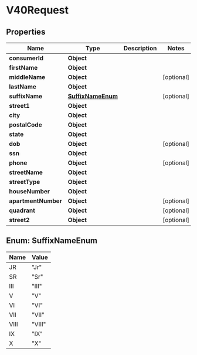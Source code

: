 

# V40Request


## Properties

| Name | Type | Description | Notes |
|------------ | ------------- | ------------- | -------------|
|**consumerId** | **Object** |  |  |
|**firstName** | **Object** |  |  |
|**middleName** | **Object** |  |  [optional] |
|**lastName** | **Object** |  |  |
|**suffixName** | [**SuffixNameEnum**](#SuffixNameEnum) |  |  [optional] |
|**street1** | **Object** |  |  |
|**city** | **Object** |  |  |
|**postalCode** | **Object** |  |  |
|**state** | **Object** |  |  |
|**dob** | **Object** |  |  [optional] |
|**ssn** | **Object** |  |  |
|**phone** | **Object** |  |  [optional] |
|**streetName** | **Object** |  |  |
|**streetType** | **Object** |  |  |
|**houseNumber** | **Object** |  |  |
|**apartmentNumber** | **Object** |  |  [optional] |
|**quadrant** | **Object** |  |  [optional] |
|**street2** | **Object** |  |  [optional] |



## Enum: SuffixNameEnum

| Name | Value |
|---- | -----|
| JR | &quot;Jr&quot; |
| SR | &quot;Sr&quot; |
| III | &quot;III&quot; |
| V | &quot;V&quot; |
| VI | &quot;VI&quot; |
| VII | &quot;VII&quot; |
| VIII | &quot;VIII&quot; |
| IX | &quot;IX&quot; |
| X | &quot;X&quot; |



